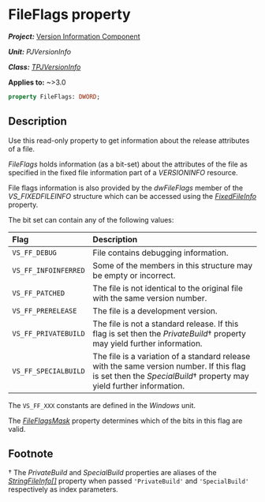 # FileFlags property

***Project:*** [Version Information Component](../API.md)

***Unit:*** _PJVersionInfo_

***Class:*** [_TPJVersionInfo_](./TPJVersionInfo.md)

**Applies to:** ~>3.0

```pascal
property FileFlags: DWORD;
```

## Description

Use this read-only property to get information about the release attributes of a file.

_FileFlags_ holds information (as a bit-set) about the attributes of the file as specified in the fixed file information part of a _VERSIONINFO_ resource.

File flags information is also provided by the _dwFileFlags_ member of the _VS_FIXEDFILEINFO_ structure which can be accessed using the [_FixedFileInfo_](./TPJVersionInfo-FixedFileInfo.md) property.

The bit set can contain any of the following values:

| Flag                 | Description |
|:---------------------|:------------|
| `VS_FF_DEBUG`        | File contains debugging information. |
| `VS_FF_INFOINFERRED` | Some of the members in this structure may be empty or incorrect. |
| `VS_FF_PATCHED`      | The file is not identical to the original file with the same version number. |
| `VS_FF_PRERELEASE`   | The file is a development version. |
| `VS_FF_PRIVATEBUILD` | The file is not a standard release. If this flag is set then the _PrivateBuild_† property may yield further information. |
|`VS_FF_SPECIALBUILD`  | The file is a variation of a standard release with the same version number. If this flag is set then the _SpecialBuild_† property may yield further information. |

The `VS_FF_XXX` constants are defined in the _Windows_ unit.

The [_FileFlagsMask_](./TPJVersionInfo-FileFlagsMask.md) property determines which of the bits in this flag are valid.

## Footnote

† The _PrivateBuild_ and _SpecialBuild_ properties are aliases of the [_StringFileInfo[]_](./TPJVersionInfo-StringFileInfo.md) property when passed `'PrivateBuild'` and `'SpecialBuild'` respectively as index parameters.
